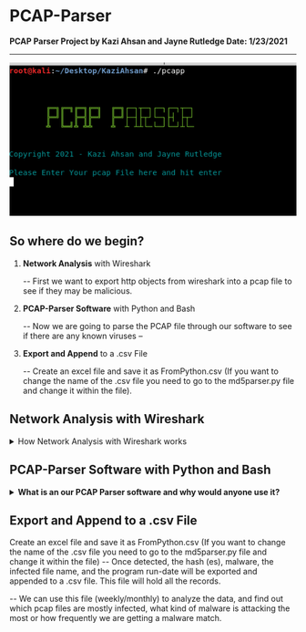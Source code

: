# PCAP-Parser
<p><b>PCAP Parser Project by Kazi Ahsan and Jayne Rutledge                  Date: 1/23/2021</b></p>

***

![PCAP Parser](images/pcap1.png)

## So where do we begin?

1. **Network Analysis** with Wireshark

   -- First we want to export http objects from wireshark into a pcap file to see if they may be malicious. 

2. **PCAP-Parser Software** with Python and Bash 

   -- Now we are going to parse the PCAP file through our software to see if there are any known viruses – 

3. **Export and Append** to a .csv File

   -- Create an excel file and save it as FromPython.csv (If you want to change the name of the .csv file you need to go to the md5parser.py file and change it within the file).

## **Network Analysis** with Wireshark
<details>
  <summary>How Network Analysis with Wireshark works</summary>

  -We are using a pcap file from malware-analysis-traffic.net to generate network traffic for this scenario. 
 
![wireshark -r subnet](images/wireshark1.PNG)

 -The first thing we will do is go up to Statistics, to Protocol Hierarchy to see what protocols are being used in this pcap. We are interested in TCP application traffic.
 - We can see that there is a lot of HTTP which is related to web traffic.


![wireshark -r output](images/wireshark2.png)
 
 -We will select a filter to return only on layer 7, HTTP protocol. 
 
![wireshark -r output](images/wireshark3.png)

 -For this demonstration, we are interested in retrieving GET and POST requests for now. So we type in http.request. 

![wireshark -r output](images/wireshark4.png)
 
 -To get the actual file we need to go to File, Export Objects, and HTTP.
 
![wireshark -r output](images/wireshark5.png)

 -We can now see all the file objects that were downloaded in this packet capture. We then sort by Content Type. In this save we see gifs, and text and applications. 
 -In this example, there are three different types of Applications which appear suspicious we will look at: java, Microsoft executable download and shockwave-flash. 
 -I’m going to save this PCAP file in the same folder with my other two md5parser and pcap parser file. 

![wireshark -r output](images/wireshark6.png)

*we use wireshark tools to do that.*
</details>


## **PCAP-Parser Software** with Python and Bash 
 
<p><details> 
<summary><b>What is an our PCAP Parser software and why would anyone use it?</b>
</summary>

The location of the scripts can be found at: (https://github.com/KaziSAhsan/PCAP-Parser/blob/main/pcapp) 
(https://github.com/KaziSAhsan/PCAP-Parser/blob/main/md5parser.py)
1. Make sure you place them in the same directory. When you execute pcapp then this will call the md5parser.py and execute it. Before that you need to change your executable    permission to run this script. This will take less than 30 seconds to run this script. 
 
![PCAP Parser](images/pcap1.png)

2. Right now our program is going to check the hashes for any known virus. By verifying the hashed signature to be malware we will then know the appropriate corrective actions to take. When we are parsing pcap data into our software, our software captures the packet data, sends it to a file that is the same as the pcap name. 

![PCAP Parser](images/pcap2.png)


3. Then it converts data into hashes and compares them with some known malicious malware hashes that already exist in our software. When malicious software is run through our hashing program it produces a unique hash that identifies that malware (a sort of fingerprint).

![PCAP Parser](images/pcap3.png)

</details>


## Export and Append to a .csv File

Create an excel file and save it as FromPython.csv (If you want to change the name of the .csv file you need to go to the md5parser.py file and change it within the file) 
-- Once detected, the hash (es), malware, the infected file name, and the program run-date will be exported and appended to a .csv file. This file will hold all the records. 

-- We can use this file (weekly/monthly) to analyze the data, and find out which pcap files are mostly infected, what kind of malware is attacking the most or how frequently we are getting a malware match.





